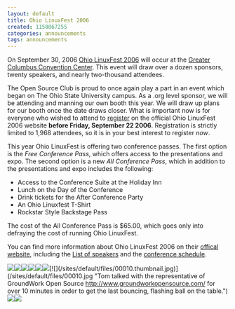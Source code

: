 ```yaml
---
layout: default
title: Ohio LinuxFest 2006
created: 1158867255
categories: announcements
tags: announcements
---
```

On September 30, 2006 [Ohio LinuxFest 2006](http://www.ohiolinux.org) will occur at the [Greater Columbus Convention Center](http://www.ohiolinux.org/attend_travel.html). This event will draw over a dozen sponsors, twenty speakers, and nearly two-thousand attendees.

The Open Source Club is proud to once again play a part in an event which began on The Ohio State University campus. As a .org level sponsor, we will be attending and manning our own booth this year. We will draw up plans for our booth once the date draws closer. What is important now is for everyone who wished to attend to [register](http://www.ohiolinux.org/attend.html) on the official Ohio LinuxFest 2006 website **before Friday, September 22 2006**. Registration is strictly limited to 1,968 attendees, so it is in your best interest to register _now_.

This year Ohio LinuxFest is offering two conference passes. The first option is the _Free Conference Pass_, which offers access to the presentations and expo. The second option is a new _All Conference Pass_, which in addition to the presentations and expo includes the following:

*   Access to the Conference Suite at the Holiday Inn
*   Lunch on the Day of the Conference
*   Drink tickets for the After Conference Party
*   An Ohio Linuxfest T-Shirt
*   Rockstar Style Backstage Pass

The cost of the All Conference Pass is $65.00, which goes only into defraying the cost of running Ohio LinuxFest.

You can find more information about Ohio LinuxFest 2006 on their [offical website](http://www.ohiolinux.org), including the [List of speakers](http://www.ohiolinux.org/speakers.html) and the [conference schedule](http://www.ohiolinux.org/schedule.html).

[![](/sites/default/files/00001_0.thumbnail.jpg)](/sites/default/files/00001_0.jpg "It's hard being so awesome.")[![](/sites/default/files/00003_0.thumbnail.jpg)](/sites/default/files/00003_0.jpg "Here's our booth at Ohio LinuxFest 2006, as seen when from the front.")[![](/sites/default/files/00005_0.thumbnail.jpg)](/sites/default/files/00005_0.jpg "Ved and Tom man the booth.")[![](/sites/default/files/00006.thumbnail.jpg)](/sites/default/files/00006.jpg "Yes, that is Office Space playing on the laptop on the right.")[![](/sites/default/files/00007.thumbnail.jpg)](/sites/default/files/00007.jpg "Here's a poster Alex made for LinuxFest which will eventually be placed in the office window.")[![](/sites/default/files/00008.thumbnail.jpg)](/sites/default/files/00008.jpg "Here are the guys from the Northeast Ohio Open Source Society <http://nooss.org/wiki/Main_Page> who were broadcasting live over the Internet right next to us with Icecast! You can find a streaming loop of the broadcast at http://radio.nooss.org/")[![](/sites/default/files/00010.thumbnail.jpg)](/sites/default/files/00010.jpg "Tom talked with the representative of GroundWork Open Source <http://www.groundworkopensource.com/> for over 10 minutes in order to get the last bouncing, flashing ball on the table.")[![](/sites/default/files/00013.thumbnail.jpg)](/sites/default/files/00013.jpg "Andy and Jim listen to an Ohio LinuxFest attendee kind enough to visit our booth.")[![](/sites/default/files/00014.thumbnail.jpg)](/sites/default/files/00014.jpg "Alex chats with an Ohio LinuxFest attendee.")
